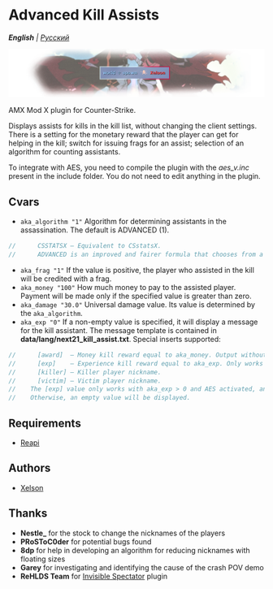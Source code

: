 # Advanced Kill Assists

_**English** | [Русский](README.ru.md)_

![Advanced Kill Assists](images/advanced_kill_assists.png)

AMX Mod X plugin for Counter-Strike.

Displays assists for kills in the kill list, without changing the client settings.
There is a setting for the monetary reward that the player can get for helping in the kill; switch for issuing frags for an assist; selection of an algorithm for counting assistants.

To integrate with AES, you need to compile the plugin with the *aes_v.inc* present in the include folder. You do not need to edit anything in the plugin.

## Cvars
- ```aka_algorithm "1"``` Algorithm for determining assistants in the assassination. The default is ADVANCED (1).
```c
//		CSSTATSX — Equivalent to CSstatsX.
//		ADVANCED is an improved and fairer formula that chooses from a number of other assistants who has dealt the most damage victim and whose percentage of damage from the total damage from all is at least DAMAGE_FOR_ASSIST percent.
```
- ```aka_frag "1"``` If the value is positive, the player who assisted in the kill will be credited with a frag.
- ```aka_money "100"``` How much money to pay to the assisted player. Payment will be made only if the specified value is greater than zero.
- ```aka_damage "30.0"``` Universal damage value. Its value is determined by the ```aka_algorithm```.
- ```aka_exp "0"``` If a non-empty value is specified, it will display a message for the kill assistant. The message template is contained in **data/lang/next21_kill_assist.txt**. Special inserts supported:
```c
//		[award]  — Money kill reward equal to aka_money. Output without the '$' character.
//		[exp]    — Experience kill reward equal to aka_exp. Only works with AES.
//		[killer] — Killer player nickname.
//		[victim] — Victim player nickname.
//    The [exp] value only works with aka_exp > 0 and AES activated, and the [award] value only works with aka_money > 0.
//    Otherwise, an empty value will be displayed.
```

## Requirements
- [Reapi](https://github.com/s1lentq/reapi)

## Authors
- [Xelson](https://github.com/Xelson)

## Thanks
- **Nestle_** for the stock to change the nicknames of the players
- **PRoSToC0der** for potential bugs found
- **8dp** for help in developing an algorithm for reducing nicknames with floating sizes
- **Garey** for investigating and identifying the cause of the crash POV demo
- **ReHLDS Team** for [Invisible Spectator](https://dev-cs.ru/threads/1055/) plugin
